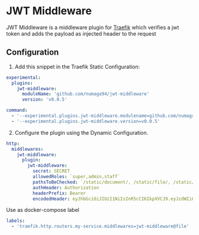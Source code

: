 # JWT Middleware

JWT Middleware is a middleware plugin for [Traefik](https://github.com/containous/traefik) which verifies a jwt token and adds the payload as injected header to the request

## Configuration

1. Add this snippet in the Traefik Static Configuration:

```yaml
experimental:
  plugins:
    jwt-middleware:
      moduleName: 'github.com/numaga94/jwt-middleware'
      version: 'v0.0.5'

command:
  - '--experimental.plugins.jwt-middleware.modulename=github.com/numaga94/jwt-middleware'
  - '--experimental.plugins.jwt-middleware.version=v0.0.5'
```

2. Configure the plugin using the Dynamic Configuration.

```yaml
http:
  middlewares:
    jwt-middleware:
      plugin:
        jwt-middleware:
          secret: SECRET
          allowedRoles: `super,admin,staff`
          pathsToBeChecked: `/static/document/, /static/file/, /static/staff/`
          authHeader: Authorization
          headerPrefix: Bearer
          encodedHeader: eyJhbGciOiJIUzI1NiIsInR5cCI6IkpXVCJ9.eyJzdWIiOiIxMjM0NTY3ODkwIiwibmFtZSI6IkpvaG4gRG9lIiwiaWF0IjoxNTE2MjM5MDIyfQ._XEngvIuxOcA-j7y_upRUbXli4DLToNf7HxH1XNmxSc

```

Use as docker-compose label

```yaml
labels:
  - 'traefik.http.routers.my-service.middlewares=jwt-middleware@file'
```
